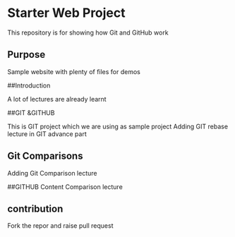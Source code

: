 # Starter Web Project

This repository is for showing how Git and GitHub work


## Purpose

Sample website with plenty of files for demos

##Introduction

A lot of lectures are already learnt 

##GIT &GITHUB

This is GIT project  which we are using as sample project 
Adding GIT rebase lecture in GIT advance part
## Git Comparisons
Adding Git Comparison lecture 

##GITHUB Content
Comparison lecture

## contribution
Fork the repor and raise  pull request 